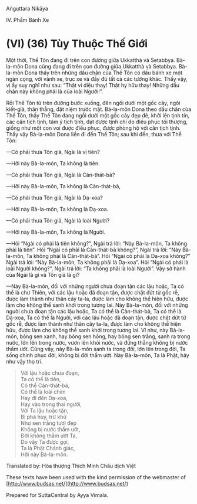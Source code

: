  

Aṅguttara Nikāya

IV. Phẩm Bánh Xe

# (VI) (36) Tùy Thuộc Thế Giới

Một thời, Thế Tôn đang đi trên con đường giữa Ukkatthà và Setabbya. Bà-la-môn Dona cũng đang đi trên con đường giữa Ukkatthà và Setabbya. Bà-la-môn Dona thấy trên những dấu chân của Thế Tôn có dấu bánh xe một ngàn cọng, với vành xe, trục xe và đầy đủ tất cả các tướng khác. Thấy vậy, vị ấy suy nghĩ như sau: “Thật vi diệu thay! Thật hy hữu thay! Những dấu chân này không phải là của loài Người!”.

Rồi Thế Tôn từ trên đường bước xuống, đến ngồi dưới một gốc cây, ngồi kiết-già, thân thẳng, đặt niệm trước mặt. Bà-la-môn Dona theo dấu chân của Thế Tôn, thấy Thế Tôn đang ngồi dưới một gốc cây đẹp đẽ, khởi lên tịnh tín, các căn tịch tịnh, tâm ý tịch tịnh, đạt được tịnh chỉ do điều phục tối thượng, giống như một con voi được điều phục, được phòng hộ với căn tịch tịnh. Thấy vậy Bà-la-môn Dona liền đi đến Thế Tôn; sau khi đến, thưa với Thế Tôn:

—Có phải thưa Tôn giả, Ngài là vị tiên?

—Hỡi này Bà-la-môn, Ta không là tiên.

—Có phải thưa Tôn giả, Ngài là Càn-thát-bà?

—Hỡi này Bà-la-môn, Ta không là Càn-thát-bà,

—Có phải thưa Tôn giả, Ngài là Dạ-xoa?

—Hỡi này Bà-la-môn, Ta không là Dạ-xoa.

—Có phải thưa Tôn giả, Ngài là loài Người?

—Hỡi này Bà-la-môn, Ta không là Người.

—Hỏi “Ngài có phải là tiên không?”, Ngài trả lời: “Này Bà-la-môn, Ta không phải là tiên”. Hỏi “Ngài có phải là Càn-thát-bà không?”, Ngài trả lời: “Này Bà-la-môn, Ta không phải là Càn-thát-bà”. Hỏi “Ngài có phải là Dạ-xoa không?” Ngài trả lời: “Này Bà-la-môn, Ta không phải là Dạ-xoa”. Hỏi “Ngài có phải là loài Người không?”, Ngài trả lời: “Ta không phải là loài Người”. Vậy sở hành của Ngài là gì và Tôn giả là gì?

—Này Bà-la-môn, đối với những người chưa đoạn tận các lậu hoặc, Ta có thể là chư Thiên, với các lậu hoặc đã đoạn tận, được chặt đứt từ gốc rễ, được làm thành như thân cây ta-la, được làm cho không thể hiện hữu, được làm cho không thể sanh khởi trong tương lai. Này Bà-la-môn, đối với những người chưa đoạn tận các lậu hoặc, Ta có thể là Càn-thát-bà, Ta có thể là Dạ-xoa, Ta có thể là Người, với các lậu hoặc đã đoạn tận, được chặt dứt từ gốc rễ, được làm thành như thân cây ta-la, được làm cho không thể hiện hữu, được làm cho không thể sanh khởi trong tương lai. Ví như, này Bà-la-môn, bông sen xanh, hay bông sen hồng, hay bông sen trắng, sanh ra trong nước, lớn lên trong nước, vươn lên khỏi nước, và đứng thẳng không bị nước thấm ướt. Cũng vậy, này Bà-la-môn sanh ta trong đời, lớn lên trong đời, Ta sống chinh phục đời, không bị đời thấm ướt. Này Bà-la-môn, Ta là Phật, hãy như vậy thọ trì.

> Với lậu hoặc chưa đoạn,  
> Ta có thể là tiên,  
> Có thể Càn-thát-bà,  
> Có thể là loài chim  
> Hay đi đến Dạ-xoa,  
> Hay vào trong thai người,  
> Với Ta lậu hoặc tận,  
> Bị phá hủy, trừ khử  
> Như sen trắng tươi đẹp  
> Không bị nước thấm ướt,  
> Ðời không thấm ướt Ta,  
> Do vậy Ta được gọi,  
> Ta là Phật Chánh giác,  
> Hỡi này Bà-la-môn.

Translated by: Hòa thượng Thích Minh Châu dịch Việt

These texts have been used with the kind permission of the webmaster of [http://www.budsas.net/](http://www.budsas.net/)

Prepared for SuttaCentral by Ayya Vimala.